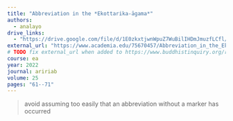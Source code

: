 ```yaml
---
title: "Abbreviation in the *Ekottarika-āgama*"
authors:
  - analayo
drive_links:
  - "https://drive.google.com/file/d/1E0zkxtjwnWpuZ7WuBilIHDmJmuzfLCfl/view?usp=drivesdk"
external_url: "https://www.academia.edu/75670457/Abbreviation_in_the_Ekottarika_%C4%81gama?source=swp_share"
# TODO fix external_url when added to https://www.buddhistinquiry.org/resources/offerings-analayo/publications/
course: ea
year: 2022
journal: aririab
volume: 25
pages: "61--71"
---
```


> avoid assuming too easily that an abbreviation without a marker has occurred
